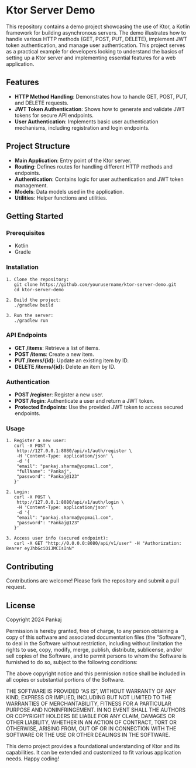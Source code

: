 Ktor Server Demo
================

This repository contains a demo project showcasing the use of Ktor, a Kotlin framework for building asynchronous servers. The demo illustrates how to handle various HTTP methods (GET, POST, PUT, DELETE), implement JWT token authentication, and manage user authentication. This project serves as a practical example for developers looking to understand the basics of setting up a Ktor server and implementing essential features for a web application.

Features
--------

*   **HTTP Method Handling**: Demonstrates how to handle GET, POST, PUT, and DELETE requests.
*   **JWT Token Authentication**: Shows how to generate and validate JWT tokens for secure API endpoints.
*   **User Authentication**: Implements basic user authentication mechanisms, including registration and login endpoints.

Project Structure
-----------------

*   **Main Application**: Entry point of the Ktor server.
*   **Routing**: Defines routes for handling different HTTP methods and endpoints.
*   **Authentication**: Contains logic for user authentication and JWT token management.
*   **Models**: Data models used in the application.
*   **Utilities**: Helper functions and utilities.

Getting Started
---------------

### Prerequisites

*   Kotlin
*   Gradle

### Installation

    
    1. Clone the repository:
       git clone https://github.com/yourusername/ktor-server-demo.git
       cd ktor-server-demo
    
    2. Build the project:
       ./gradlew build
    
    3. Run the server:
       ./gradlew run
            

### API Endpoints

*   **GET /items**: Retrieve a list of items.
*   **POST /items**: Create a new item.
*   **PUT /items/{id}**: Update an existing item by ID.
*   **DELETE /items/{id}**: Delete an item by ID.

### Authentication

*   **POST /register**: Register a new user.
*   **POST /login**: Authenticate a user and return a JWT token.
*   **Protected Endpoints**: Use the provided JWT token to access secured endpoints.

### Usage

    
    1. Register a new user:
       curl -X POST \
        http://127.0.0.1:8080/api/v1/auth/register \
        -H 'Content-Type: application/json' \
        -d '{
        "email": "pankaj.sharma@yopmail.com",
        "fullName": "Pankaj",
        "password": "Pankaj@123"
       }'
    
    2. Login:
       curl -X POST \
        http://127.0.0.1:8080/api/v1/auth/login \
        -H 'Content-Type: application/json' \
        -d '{
        "email": "pankaj.sharma@yopmail.com",
        "password": "Pankaj@123"
       }'
    
    3. Access user info (secured endpoint):
       curl -X GET "http://0.0.0.0:8080/api/v1/user" -H "Authorization: Bearer eyJhbGciOiJMCIsInN"
            

Contributing
------------

Contributions are welcome! Please fork the repository and submit a pull request.

License
-------

Copyright 2024 Pankaj

Permission is hereby granted, free of charge, to any person obtaining a copy of this software and associated documentation files (the “Software”), to deal in the Software without restriction, including without limitation the rights to use, copy, modify, merge, publish, distribute, sublicense, and/or sell copies of the Software, and to permit persons to whom the Software is furnished to do so, subject to the following conditions:

The above copyright notice and this permission notice shall be included in all copies or substantial portions of the Software.

THE SOFTWARE IS PROVIDED “AS IS”, WITHOUT WARRANTY OF ANY KIND, EXPRESS OR IMPLIED, INCLUDING BUT NOT LIMITED TO THE WARRANTIES OF MERCHANTABILITY, FITNESS FOR A PARTICULAR PURPOSE AND NONINFRINGEMENT. IN NO EVENT SHALL THE AUTHORS OR COPYRIGHT HOLDERS BE LIABLE FOR ANY CLAIM, DAMAGES OR OTHER LIABILITY, WHETHER IN AN ACTION OF CONTRACT, TORT OR OTHERWISE, ARISING FROM, OUT OF OR IN CONNECTION WITH THE SOFTWARE OR THE USE OR OTHER DEALINGS IN THE SOFTWARE.

This demo project provides a foundational understanding of Ktor and its capabilities. It can be extended and customized to fit various application needs. Happy coding!
